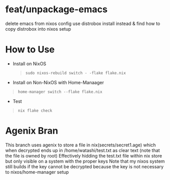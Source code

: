# feat/unpackage-emacs
delete emacs from nixos config
  use
  distrobox
  install
  instead &
  find
  how
  to
  copy
  distrobox
  into
  nixos
  setup
# How to Use
- Install on NixOS
  > ```sudo nixos-rebuild switch - -flake flake.nix```

- Install on Non-NixOS with Home-Manaager
> ```home-manager switch --flake flake.nix```

- Test
> ```nix flake check```

# Agenix Bran
This branch uses agenix to store a file in nix(secrets/secret1.age)
which when decrypted ends up in /home/watashi/test.txt as clear text (note that the file is owned by root)
Effectively hidding the test.txt file within nix store but only visible on a system with the proper keys
Note that my nixos system still builds if the key cannot be decrypted because the key is not necessary to nixos/home-manager setup

